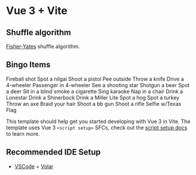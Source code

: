 # Vue 3 + Vite

## Shuffle algorithm

[Fisher-Yates](https://stackoverflow.com/questions/2450954/how-to-randomize-shuffle-a-javascript-array) shuffle algorithm.

## Bingo Items

Fireball shot
Spot a nilgai
Shoot a pistol
Pee outside
Throw a knife
Drive a 4-wheeler
Passenger in 4-wheeler
See a shooting star
Shotgun a beer
Spot a deer
Sit in a blind
smoke a cigarette
Sing karaoke
Nap in a chair
Drink a Lonestar
Drink a Shinerbock
Drink a Miller Lite
Spot a hog
Spot a turkey
Throw an axe
Braid your hair
Shoot a bb gun
Shoot a rifle
Selfie w/Texas Flag

This template should help get you started developing with Vue 3 in Vite. The template uses Vue 3 `<script setup>` SFCs, check out the [script setup docs](https://v3.vuejs.org/api/sfc-script-setup.html#sfc-script-setup) to learn more.

## Recommended IDE Setup

- [VSCode](https://code.visualstudio.com/) + [Volar](https://marketplace.visualstudio.com/items?itemName=johnsoncodehk.volar)
